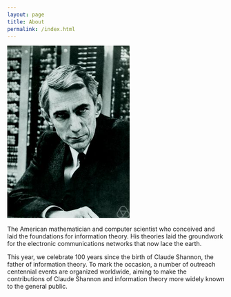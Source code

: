 ```yaml
---
layout: page
title: About
permalink: /index.html
---
```


![Claude Shannon](assets/photo.jpg)

The American mathematician and computer scientist who conceived and laid the foundations for information theory.
His theories laid the groundwork for the electronic communications networks that now lace the earth.

This year, we celebrate 100 years since the birth of Claude Shannon, the father of information theory.
To mark the occasion, a number of outreach centennial events are organized worldwide, aiming to make the contributions of Claude Shannon and information theory more widely known to the general public.


